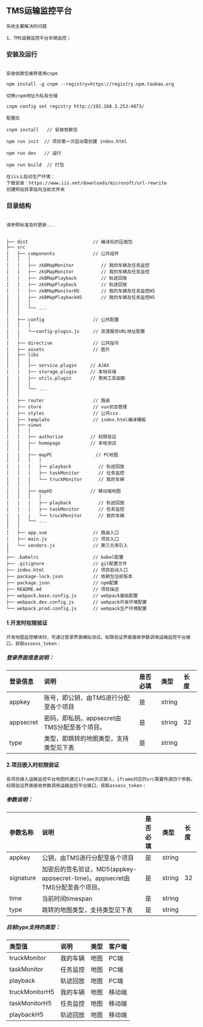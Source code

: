 ## TMS运输监控平台

```
系统主要解决的问题

1、TMS运输监控平台车辆监控；

```
### 安装及运行


```

安装依赖包推荐使用cnpm  

npm install -g cnpm --registry=https://registry.npm.taobao.org

切换cnpm地址为私有仓储

cnpm config set registry http://192.168.3.253:4873/

配置后

cnpm install   // 安装依赖包

npm run init  // 项目第一次启动需创建 index.html 

npm run dev   // 运行

npm run build  // 打包

在iis上启动生产环境：
下载安装：https://www.iis.net/downloads/microsoft/url-rewrite
创建网站目录指向当前文件夹

```

### 目录结构


```

请参照标准及时更新...


├── dist                        // 编译后的压缩包
├── src                      
│   ├── components              // 公共组件
│   │   │
│   │   ├── zkBMapMonitor          // 我的车辆及任务监控
│   │   ├── zkGMapMonitor          // 我的车辆及任务监控
│   │   ├── zkBMapPlayback         // 轨迹回放
│   │   ├── zkGMapPlayback         // 轨迹回放
│   │   ├── zkBMapMonitorH5        // 我的车辆及任务监控H5
│   │   ├── zkBMapPlaybackH5       // 我的车辆及任务监控H5
│   │   │ 
│   │   └── ...
│   │ 
│   ├── config                  // 公共配置
│   │   │ 
│   │   └──config-plugin.js     // 资源服务URL地址配置
│   │ 
│   ├── directive               // 公共指令
│   ├── assets                  // 图片
│   ├── libs   
│   │   │
│   │   ├── service.plugin     // AJAX
│   │   ├── storage.plugin     // 本地存储
│   │   ├── utils.plugin       // 常用工具函数
│   │   │ 
│   │   └── ...
│   │ 
│   ├── router                  // 路由
│   ├── store                   // vux状态管理
│   ├── styles                  // 公共css
│   ├── template                // index.html编译模板
│   ├── views                   
│   │   │
│   │   ├── authorize          // 权限验证
│   │   ├── homepage           // 本地测试
│   │   │
│   │   ├── mapPC                // PC地图
│   │   │   │
│   │   │   ├── playback          // 轨迹回放
│   │   │   ├── taskMonitor       // 任务监控
│   │   │   └── truckMonitor      // 我的车辆
│   │   │
│   │   ├── mapH5              // 移动端地图
│   │   │   │
│   │   │   ├── playback          // 轨迹回放
│   │   │   ├── taskMonitor       // 任务监控
│   │   │   └── truckMonitor      // 我的车辆
│   │   └── ...
│   │ 
│   ├── app.vue                 // 路由入口
│   ├── main.js                 // 项目入口
│   └── vendors.js              // 第三方库引入
│   
├── .babelrc                    // babel配置
├── .gitignore                  // git配置文件
├── index.html                  // 项目启动入口 
├── package-lock.json           // 依赖包当前版本
├── package.json                // npm配置
├── README.md                   // 项目描述
├── webpack.base.config.js      // webpack基础配置
├── webpack.dev.config.js       // webpack开发环境配置
└── webpack.prod.config.js      // webpack生产环境配置

```
#### 1.开发时权限验证
```
开发地图监控模块时，可通过登录界面模拟测试。权限验证界面接收参数调用运输监控平台接口，获取assess_token：
```
##### 登录界面信息说明：
| 登录信息  | 说明         | 是否必填  |类型 |长度
| :-------- | :------------- | :---- |:-----|:-----
| appkey   |账号，即公钥，由TMS进行分配至各个项目| 是 |string
| appsecret   |密码，即私钥。appsecret由TMS分配至各个项目。 | 是 |string|32
| type   | 类型，即跳转的地图类型，支持类型见下表 | 是 |string

#### 2.项目嵌入时权限验证
```
各项目接入运输监控平台地图时通过iframe方式嵌入，iframe对应的src需要传递四个参数。权限验证界面接收参数调用运输监控平台接口，获取assess_token：
```
##### 参数说明：
| 参数名称  | 说明         | 是否必填  |类型 |长度
| :-------- | :------------- | :---- |:-----|:-----
| appkey    |公钥，由TMS进行分配至各个项目| 是 |string
| signature   |加密后的签名验证，MD5(appkey-appsecret-time)。appsecret由TMS分配至各个项目。 | 是 |string|32
| time   |当前时间timespan | 是 |string
| type   |跳转的地图类型，支持类型见下表 | 是 |string

##### 目前type支持的类型：
| 类型值  | 说明         |类型 | 客户端
| :-------- | :------------- | :---- | :---- 
| truckMonitor  |我的车辆| 地图 | PC端
| taskMonitor   |任务监控| 地图 | PC端
| playback   |轨迹回放| 地图 | PC端
| truckMonitorH5  |我的车辆| 地图 | 移动端
| taskMonitorH5   |任务监控| 地图 | 移动端
| playbackH5   |轨迹回放| 地图 | 移动端